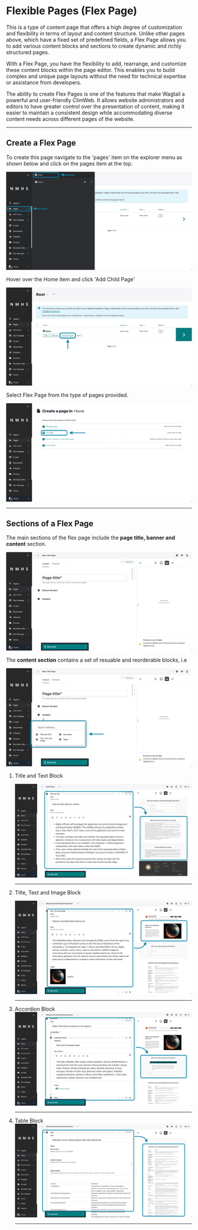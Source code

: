 # Flexible Pages (Flex Page)

This is a type of content page that offers a high degree of customization and flexibility in terms of layout and content structure. Unlike other pages above, which have a fixed set of predefined fields, a Flex Page allows you to add various content blocks and sections to create dynamic and richly structured pages.

With a Flex Page, you have the flexibility to add, rearrange, and customize these content blocks within the page editor. This enables you to build complex and unique page layouts without the need for technical expertise or assistance from developers.

The ability to create Flex Pages is one of the features that make Wagtail a powerful and user-friendly ClimWeb. It allows website administrators and editors to have greater control over the presentation of content, making it easier to maintain a consistent design while accommodating diverse content needs across different pages of the website.

---

## Create a Flex Page

To create this page navigate to the 'pages' item on the explorer menu as shown below and click on the pages item at the top.


![Pages Explorer](../../_static/images/pages/pages_explorer.png "Pages Explorer")

Hover over the Home item and click 'Add Child Page'

![Add Child Page](../../_static/images/pages/add_child_page.png "Add Child Page")

Select Flex Page from the type of pages provided.

![Add Flex Page](../../_static/images/flex_page/add_flex_page.png "Add Flex Page")

---

## Sections of a Flex Page

The main sections of the flex page include the **page title, banner and content** section.

![Flex Page Sections](../../_static/images/flex_page/flex_page_sections.png "Flex Page Sections")

The **content section** contains a set of resuable and reorderable blocks, i.e

![Flex Page Sections](../../_static/images/flex_page/content_panel_sections.png "Flex Page Sections")

1. Title and Text Block

    ![Flex Page Sections](../../_static/images/flex_page/title_text.png "Flex Page Sections")

    ---
2. Title, Text and Image Block

    ![Flex Page Sections](../../_static/images/flex_page/title_text_image.png "Flex Page Sections")

    ---

3. Accordion Block
    ![Flex Page Sections](../../_static/images/flex_page/accordion.png "Flex Page Sections")

    ---

4. Table Block
    ![Flex Page Sections](../../_static/images/flex_page/table.png "Flex Page Sections")

    ---


